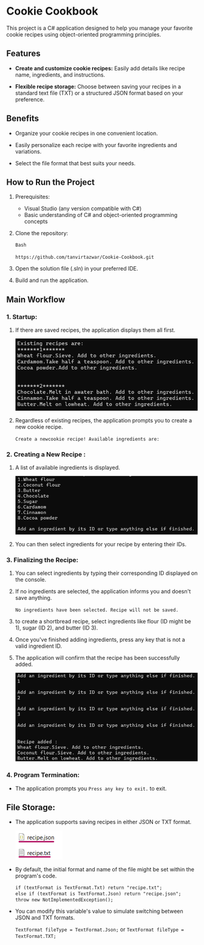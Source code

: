 # Cookie Cookbook

This project is a C# application designed to help you manage your favorite cookie recipes using object-oriented programming principles.

## Features

- **Create and customize cookie recipes:** Easily add details like recipe name, ingredients, and instructions.

- **Flexible recipe storage:** Choose between saving your recipes in a standard text file (TXT) or a structured JSON format based on your preference.

## Benefits

- Organize your cookie recipes in one convenient location.

- Easily personalize each recipe with your favorite ingredients and variations.

- Select the file format that best suits your needs.

## How to Run the Project

1. Prerequisites:
   - Visual Studio (any version compatible with C#)
   - Basic understanding of C# and object-oriented programming concepts

2. Clone the repository:

   ```
   Bash

   https://github.com/tanvirtazwar/Cookie-Cookbook.git
   ```

3. Open the solution file (.sln) in your preferred IDE.

4. Build and run the application.

## Main Workflow

### 1. Startup:

1. If there are saved recipes, the application displays them all first. 

   ![alt text](image.png)

2. Regardless of existing recipes, the application prompts you to create a new cookie recipe.

   `Create a newcookie recipe! Available ingredients are:`

### 2. Creating a New Recipe :

1. A list of available ingredients is displayed.

   ![alt text](image-1.png)

2. You can then select ingredients for your recipe by entering their IDs.

### 3. Finalizing the Recipe:

1. You can select ingredients by typing their corresponding ID displayed on the console.

2. If no ingredients are selected, the application informs you and doesn't save anything.

   `No ingredients have been selected. Recipe will not be saved.`

3. to create a shortbread recipe, select ingredients like flour (ID might be 1), sugar (ID 2), and butter (ID 3).

5. Once you've finished adding ingredients, press any key that is not a valid ingredient ID.

6. The application will confirm that the recipe has been successfully added.

   ![alt text](image-2.png)

### 4. Program Termination:

- The application prompts you `Press any key to exit.` to exit. 

## File Storage:

- The application supports saving recipes in either JSON or TXT format.
  
  ![alt text](image-3.png)

- By default, the initial format and name of the file might be set within the program's code.
  
  ```
  if (textFormat is TextFormat.Txt) return "recipe.txt";
  else if (textFormat is TextFormat.Json) return "recipe.json";
  throw new NotImplementedException();
  ```
- You can modify this variable's value to simulate switching between JSON and TXT formats.

  `TextFormat fileType = TextFormat.Json;`
  or
  `TextFormat fileType = TextFormat.TXT;`






